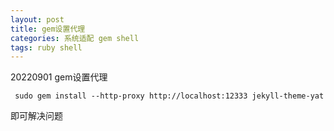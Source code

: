 ```yaml
---
layout: post
title: gem设置代理
categories: 系统适配 gem shell
tags: ruby shell
---
```

20220901 gem设置代理

```shell
 sudo gem install --http-proxy http://localhost:12333 jekyll-theme-yat 
```

即可解决问题
